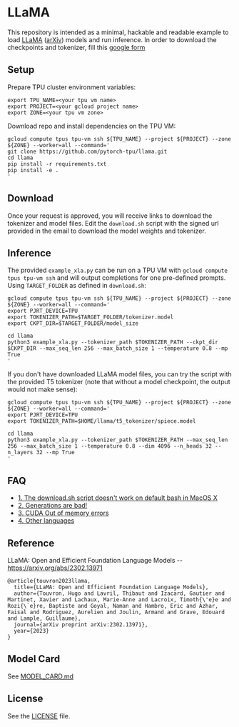 # LLaMA 

This repository is intended as a minimal, hackable and readable example to load [LLaMA](https://ai.facebook.com/blog/large-language-model-llama-meta-ai/) ([arXiv](https://arxiv.org/abs/2302.13971v1)) models and run inference.
In order to download the checkpoints and tokenizer, fill this [google form](https://forms.gle/jk851eBVbX1m5TAv5)

## Setup

Prepare TPU cluster environment variables:
```
export TPU_NAME=<your tpu vm name>
export PROJECT=<your gcloud project name>
export ZONE=<your tpu vm zone>
```

Download repo and install dependencies on the TPU VM:
```
gcloud compute tpus tpu-vm ssh ${TPU_NAME} --project ${PROJECT} --zone ${ZONE} --worker=all --command='
git clone https://github.com/pytorch-tpu/llama.git
cd llama
pip install -r requirements.txt
pip install -e .
'
```

## Download

Once your request is approved, you will receive links to download the tokenizer and model files.
Edit the `download.sh` script with the signed url provided in the email to download the model weights and tokenizer.

## Inference

The provided `example_xla.py` can be run on a TPU VM with `gcloud compute tpus tpu-vm ssh` and will output completions for one pre-defined prompts. Using `TARGET_FOLDER` as defined in `download.sh`:
```
gcloud compute tpus tpu-vm ssh ${TPU_NAME} --project ${PROJECT} --zone ${ZONE} --worker=all --command='
export PJRT_DEVICE=TPU
export TOKENIZER_PATH=$TARGET_FOLDER/tokenizer.model
export CKPT_DIR=$TARGET_FOLDER/model_size

cd llama
python3 example_xla.py --tokenizer_path $TOKENIZER_PATH --ckpt_dir $CKPT_DIR --max_seq_len 256 --max_batch_size 1 --temperature 0.8 --mp True
'
```

If you don't have downloaded LLaMA model files, you can try the script with the provided T5 tokenizer (note that without a model checkpoint, the output would not make sense):
```
gcloud compute tpus tpu-vm ssh ${TPU_NAME} --project ${PROJECT} --zone ${ZONE} --worker=all --command='
export PJRT_DEVICE=TPU
export TOKENIZER_PATH=$HOME/llama/t5_tokenizer/spiece.model

cd llama
python3 example_xla.py --tokenizer_path $TOKENIZER_PATH --max_seq_len 256 --max_batch_size 1 --temperature 0.8 --dim 4096 --n_heads 32 --n_layers 32 --mp True
'
```

## FAQ

- [1. The download.sh script doesn't work on default bash in MacOS X](FAQ.md#1)
- [2. Generations are bad!](FAQ.md#2)
- [3. CUDA Out of memory errors](FAQ.md#3)
- [4. Other languages](FAQ.md#4)

## Reference

LLaMA: Open and Efficient Foundation Language Models -- https://arxiv.org/abs/2302.13971

```
@article{touvron2023llama,
  title={LLaMA: Open and Efficient Foundation Language Models},
  author={Touvron, Hugo and Lavril, Thibaut and Izacard, Gautier and Martinet, Xavier and Lachaux, Marie-Anne and Lacroix, Timoth{\'e}e and Rozi{\`e}re, Baptiste and Goyal, Naman and Hambro, Eric and Azhar, Faisal and Rodriguez, Aurelien and Joulin, Armand and Grave, Edouard and Lample, Guillaume},
  journal={arXiv preprint arXiv:2302.13971},
  year={2023}
}
```

## Model Card
See [MODEL_CARD.md](MODEL_CARD.md)

## License
See the [LICENSE](LICENSE) file.
